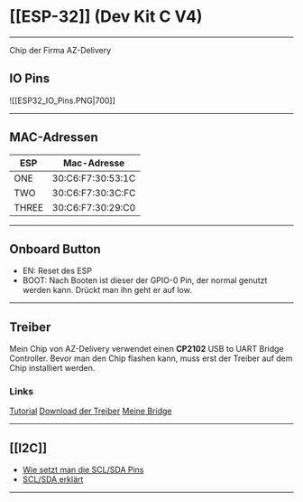 # [[ESP-32]] (Dev Kit C V4)
___
Chip der Firma AZ-Delivery

## IO Pins
![[ESP32_IO_Pins.PNG|700]]

___

## MAC-Adressen

| ESP   | Mac-Adresse       |
| ----- | ----------------- |
| ONE   | 30:C6:F7:30:53:1C |
| TWO   | 30:C6:F7:30:3C:FC |
| THREE | 30:C6:F7:30:29:C0 |

___

## Onboard Button

- EN: Reset des ESP
- BOOT: Nach Booten ist dieser der GPIO-0 Pin, der normal genutzt werden kann. Drückt man ihn geht er auf low.

___

## Treiber
Mein Chip von AZ-Delivery verwendet einen **CP2102** USB to UART Bridge Controller. Bevor man den Chip flashen kann, muss erst der Treiber auf dem Chip installiert werden.

### Links
[Tutorial](https://techexplorations.com/guides/esp32/begin/cp21xxx/)
[Download der Treiber](https://www.silabs.com/developers/usb-to-uart-bridge-vcp-drivers)
[Meine Bridge](https://www.silabs.com/interface/usb-bridges/classic/device.cp2102)

___

## [[I2C]]
- [Wie setzt man die SCL/SDA Pins](https://randomnerdtutorials.com/esp32-i2c-communication-arduino-ide/)
- [SCL/SDA erklärt](https://deepbluembedded.com/esp32-i2c-tutorial-change-pins-i2c-scanner-arduino/)

___
